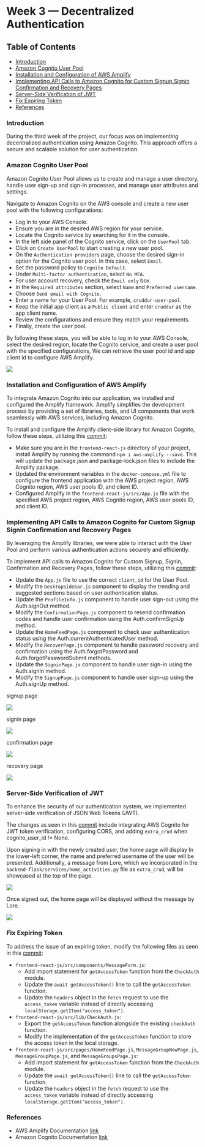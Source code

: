 # Week 3 — Decentralized Authentication

## Table of Contents

- [Introduction](#introduction)
- [Amazon Cognito User Pool](#amazon-cognito-user-pool)
- [Installation and Configuration of AWS Amplify](#installation-and-configuration-of-aws-amplify)
- [Implementing API Calls to Amazon Cognito for Custom Signup Signin Confirmation and Recovery Pages](#implementing-api-calls-to-amazon-cognito-for-custom-signup-signin-confirmation-and-recovery-pages)
- [Server-Side Verification of JWT](#server-side-verification-of-jwt)
- [Fix Expiring Token](fix-expiring-token)
- [References](#references)

### Introduction

During the third week of the project, our focus was on implementing decentralized authentication using Amazon Cognito. This approach offers a secure and scalable solution for user authentication.

### Amazon Cognito User Pool

Amazon Cognito User Pool allows us to create and manage a user directory, handle user sign-up and sign-in processes, and manage user attributes and settings.

Navigate to Amazon Cognito on the AWS console and create a new user pool with the following configurations:

  - Log in to your AWS Console.
  - Ensure you are in the desired AWS region for your service.
  - Locate the Cognito service by searching for it in the console.
  - In the left side panel of the Cognito service, click on the `UserPool` tab.
  - Click on `Create UserPool` to start creating a new user pool.
  - On the `Authentication providers` page, choose the desired sign-in option for the Cognito user pool. In this case, select `Email`.
  - Set the password policy to `Cognito Default`.
  - Under `Multi-factor authentication`, select `No MFA`.
  - For user account recovery, check the `Email only` box.
  - In the `Required attributes` section, select `Name` and `Preferred username`.
  - Choose `Send email with Cognito`.
  - Enter a name for your User Pool. For example, `cruddur-user-pool`.
  - Keep the initial app client as a `Public client` and enter `cruddur` as the app client name.
  - Review the configurations and ensure they match your requirements.
  - Finally, create the user pool.

By following these steps, you will be able to log in to your AWS Console, select the desired region, locate the Cognito service, and create a user pool with the specified configurations, We can retrieve the user pool id and app client id to configure AWS Amplify.

![](assets/userpool.png)

### Installation and Configuration of AWS Amplify

To integrate Amazon Cognito into our application, we installed and configured the Amplify framework. Amplify simplifies the development process by providing a set of libraries, tools, and UI components that work seamlessly with AWS services, including Amazon Cognito.

To install and configure the Amplify client-side library for Amazon Cognito, follow these steps, utilizing this [commit](https://github.com/afumchris/aws-bootcamp-cruddur-2023/commit/52550a07c58e4d13a1543e48b77728832c1198ef):

  - Make sure you are in the `frontend-react-js` directory of your project, install Amplify by running the command `npm i aws-amplify --save`. This will update the package.json and package-lock.json files to include the Amplify package.
  - Updated the environment variables in the `docker-compose.yml` file to configure the frontend application with the AWS project region, AWS Cognito region, AWS user pools ID, and client ID.
  - Configured Amplify in the `frontend-react-js/src/App.js` file with the specified AWS project region, AWS Cognito region, AWS user pools ID, and client ID.

### Implementing API Calls to Amazon Cognito for Custom Signup Signin Confirmation and Recovery Pages

By leveraging the Amplify libraries, we were able to interact with the User Pool and perform various authentication actions securely and efficiently.

To implement API calls to Amazon Cognito for Custom Signup, Signin, Confirmation and Recovery Pages, follow these steps, utilizing this [commit](https://github.com/afumchris/aws-bootcamp-cruddur-2023/commit/2961e458c0e06e827a4dea1eb7857ad341da78d6):

  - Update the `App.js` file to use the correct `client_id` for the User Pool.
  - Modify the `DesktopSidebar.js` component to display the trending and suggested sections based on user authentication status.
  - Update the `ProfileInfo.js` component to handle user sign-out using the Auth.signOut method.
  - Modify the `ConfirmationPage.js` component to resend confirmation codes and handle user confirmation using the Auth.confirmSignUp method.
  - Update the `HomeFeedPage.js` component to check user authentication status using the Auth.currentAuthenticatedUser method.
  - Modify the `RecoverPage.js` component to handle password recovery and confirmation using the Auth.forgotPassword and Auth.forgotPasswordSubmit methods.
  - Update the `SigninPage.js` component to handle user sign-in using the Auth.signIn method.
  - Modify the `SignupPage.js` component to handle user sign-up using the Auth.signUp method.

signup page

![](assets/signup.png)

signin page

![](assets/cruddur-signin.png)

confirmation page

![](assets/confirmation.png)

recovery page 

![](assets/recovery.png)

### Server-Side Verification of JWT

To enhance the security of our authentication system, we implemented server-side verification of JSON Web Tokens (JWT).

The changes as seen in this [commit](https://github.com/afumchris/aws-bootcamp-cruddur-2023/commit/f5d8e7b5fbb80a0c241eec9de031a85bcd554877) include integrating AWS Cognito for JWT token verification, configuring CORS, and adding `extra_crud` when cognito_user_id != None.

Upon signing in with the newly created user, the home page will display In the lower-left corner, the name and preferred username of the user will be presented. Additionally, a message from Lore, which we incorporated in the `backend-flask/services/home_activities.py` file as `extra_crud`, will be showcased at the top of the page.

![](assets/jwt.png)

Once signed out, the home page will be displayed without the message by Lore.

![](assets/afterjwt.png)

### Fix Expiring Token

To address the issue of an expiring token, modify the following files as seen in this [commit](https://github.com/afumchris/aws-bootcamp-cruddur-2023/commit/1c2f9b4a3c4c437bd7a111014b9500479e188c62):

  - `frontend-react-js/src/components/MessageForm.js`:
    - Add import statement for `getAccessToken` function from the `CheckAuth` module.
    - Update the `await getAccessToken()` line to call the `getAccessToken` function.
    - Update the `headers` object in the `fetch` request to use the `access_token` variable instead of directly accessing `localStorage.getItem("access_token")`.  
  - `frontend-react-js/src/lib/CheckAuth.js`:
    - Export the `getAccessToken` function alongside the existing `checkAuth` function.
    - Modify the implementation of the `getAccessToken` function to store the access token in the local storage.  
  - `frontend-react-js/src/pages/HomeFeedPage.js`, `MessageGroupNewPage.js`, `MessageGroupPage.js`, and `MessageGroupsPage.js`:
    - Add import statement for `getAccessToken` function from the `CheckAuth` module.
    - Update the `await getAccessToken()` line to call the `getAccessToken` function.
    - Update the `headers` object in the `fetch` request to use the `access_token` variable instead of directly accessing `localStorage.getItem("access_token")`.

### References

- AWS Amplify Documentation [link](https://docs.aws.amazon.com/amplify/index.html)
- Amazon Cognito Documentation [link](https://docs.aws.amazon.com/cognito/index.html)


